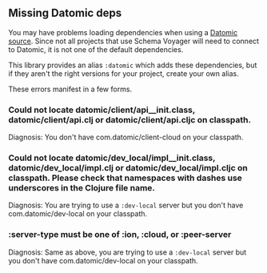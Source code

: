 
## Missing Datomic deps

You may have problems loading dependencies when using a [Datomic source](doc/sources.md#Datomic-source).
Since not all projects that use Schema Voyager will need to connect to Datomic, it is not one of the default dependencies.

This library provides an alias `:datomic` which adds these dependencies, but if they aren't the right versions for your project, create your own alias.

These errors manifest in a few forms.

### Could not locate datomic/client/api__init.class, datomic/client/api.clj or datomic/client/api.cljc on classpath.

Diagnosis: You don't have com.datomic/client-cloud on your classpath.

### Could not locate datomic/dev_local/impl__init.class, datomic/dev_local/impl.clj or datomic/dev_local/impl.cljc on classpath. Please check that namespaces with dashes use underscores in the Clojure file name.

Diagnosis: You are trying to use a `:dev-local` server but you don't have com.datomic/dev-local on your classpath.

### :server-type must be one of :ion, :cloud, or :peer-server

Diagnosis: Same as above, you are trying to use a `:dev-local` server but you don't have com.datomic/dev-local on your classpath.

